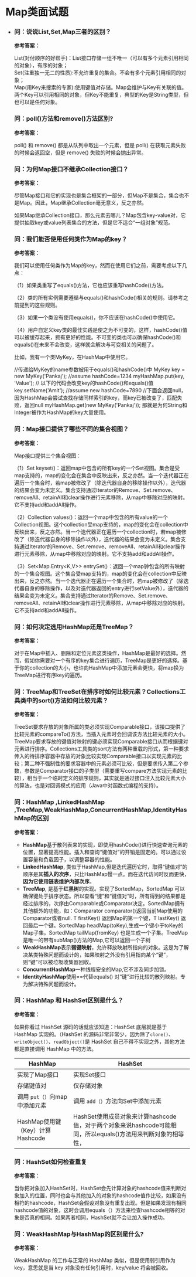 # **Map类面试题**

- ### 问：说说List,Set,Map三者的区别？

  **参考答案：**

  List(对付顺序的好帮手)：List接口存储一组不唯一（可以有多个元素引用相同的对象），有序的对象；</br>
  Set(注重独一无二的性质):不允许重复的集合。不会有多个元素引用相同的对象；</br>
  Map(用Key来搜索的专家):使用键值对存储。Map会维护与Key有关联的值。两个Key可以引用相同的对象，但Key不能重复，典型的Key是String类型，但也可以是任何对象。

  

  

  ### 问：poll()方法和remove()方法区别?

  **参考答案：**

  poll() 和 remove() 都是从队列中取出一个元素，但是 poll() 在获取元素失败的时候会返回空，但是 remove() 失败的时候会抛出异常。

  

  ### 问：为何Map接口不继承Collection接口？

  **参考答案：**

  尽管Map接口和它的实现也是集合框架的一部分，但Map不是集合，集合也不是Map。因此，Map继承Collection毫无意义，反之亦然。

  如果Map继承Collection接口，那么元素去哪儿？Map包含key-value对，它提供抽取key或value列表集合的方法，但是它不适合“一组对象”规范。

  

  ### 问：我们能否使用任何类作为Map的key？

  **参考答案：**

  我们可以使用任何类作为Map的key，然而在使用它们之前，需要考虑以下几点：

  （1）如果类重写了equals()方法，它也应该重写hashCode()方法。

  （2）类的所有实例需要遵循与equals()和hashCode()相关的规则。请参考之前提到的这些规则。

  （3）如果一个类没有使用equals()，你不应该在hashCode()中使用它。

  （4）用户自定义key类的最佳实践是使之为不可变的，这样，hashCode()值可以被缓存起来，拥有更好的性能。不可变的类也可以确保hashCode()和equals()在未来不会改变，这样就会解决与可变相关的问题了。

  比如，我有一个类MyKey，在HashMap中使用它。

  //传递给MyKey的name参数被用于equals()和hashCode()中 MyKey key = new MyKey('Pankaj'); //assume hashCode=1234 myHashMap.put(key, 'Value'); // 以下的代码会改变key的hashCode()和equals()值 key.setName('Amit'); //assume new hashCode=7890 //下面会返回null，因为HashMap会尝试查找存储同样索引的key，而key已被改变了，匹配失败，返回null myHashMap.get(new MyKey('Pankaj')); 那就是为何String和Integer被作为HashMap的key大量使用。

  

  ### 问：Map接口提供了哪些不同的集合视图？

  **参考答案：**

  Map接口提供三个集合视图：

  （1）Set keyset()：返回map中包含的所有key的一个Set视图。集合是受map支持的，map的变化会在集合中反映出来，反之亦然。当一个迭代器正在遍历一个集合时，若map被修改了（除迭代器自身的移除操作以外），迭代器的结果会变为未定义。集合支持通过Iterator的Remove、Set.remove、removeAll、retainAll和clear操作进行元素移除，从map中移除对应的映射。它不支持add和addAll操作。

  （2）Collection values()：返回一个map中包含的所有value的一个Collection视图。这个collection受map支持的，map的变化会在collection中反映出来，反之亦然。当一个迭代器正在遍历一个collection时，若map被修改了（除迭代器自身的移除操作以外），迭代器的结果会变为未定义。集合支持通过Iterator的Remove、Set.remove、removeAll、retainAll和clear操作进行元素移除，从map中移除对应的映射。它不支持add和addAll操作。

  （3）Set<Map.Entry<K,V>> entrySet()：返回一个map钟包含的所有映射的一个集合视图。这个集合受map支持的，map的变化会在collection中反映出来，反之亦然。当一个迭代器正在遍历一个集合时，若map被修改了（除迭代器自身的移除操作，以及对迭代器返回的entry进行setValue外），迭代器的结果会变为未定义。集合支持通过Iterator的Remove、Set.remove、removeAll、retainAll和clear操作进行元素移除，从map中移除对应的映射。它不支持add和addAll操作。

  

  ### 问：如何决定选用HashMap还是TreeMap？

  **参考答案：**

  对于在Map中插入、删除和定位元素这类操作，HashMap是最好的选择。然而，假如你需要对一个有序的key集合进行遍历，TreeMap是更好的选择。基于你的collection的大小，也许向HashMap中添加元素会更快，将map换为TreeMap进行有序key的遍历。

  

  ### 问：TreeMap和TreeSet在排序时如何比较元素？Collections工具类中的sort()方法如何比较元素？

  **参考答案：**

  TreeSet要求存放的对象所属的类必须实现Comparable接口，该接口提供了比较元素的compareTo()方法，当插入元素时会回调该方法比较元素的大小。TreeMap要求存放的键值对映射的键必须实现Comparable接口从而根据键对元素进行排序。Collections工具类的sort方法有两种重载的形式，第一种要求传入的待排序容器中存放的对象比较实现Comparable接口以实现元素的比较；第二种不强制性的要求容器中的元素必须可比较，但是要求传入第二个参数，参数是Comparator接口的子类型（需要重写compare方法实现元素的比较），相当于一个临时定义的排序规则，其实就是通过接口注入比较元素大小的算法，也是对回调模式的应用（Java中对函数式编程的支持）。

  

  ### 问：HashMap ,LinkedHashMap ,TreeMap,WeakHashMap,ConcurrentHashMap,IdentityHashMap的区别

  **参考答案：**

  - **HashMap**基于散列表来的实现，即使用hashCode()进行快速查询元素的位置，显著提高性能。插入和查询“键值对”的开销是固定的。可以通过设置容量和负载因子，以调整容器的性能。
  - **LinkedHashMap**, 类似于HashMap,但是迭代遍历它时，取得“键值对”的顺序是其**插入的次序**，只比HashMap慢一点。而在迭代访问时反而更快，**因为它使用链表维护内部次序**。
  - **TreeMap**, 是基于**红黑树**的实现。实现了SortedMap，SortedMap 可以确保键处于排序状态。所以查看“键”和“键值对”时，所有得到的结果都是经过排序的，次序由Comparable或Comparator决定。SortedMap拥有其他额外的功能，如：Comparator comparator()返回当前Map使用的Comparator或者null. T firstKey() 返回Map的第一个键，T lastKey() 返回最后一个键。SortedMap headMap(toKey),生成一个键小于toKey的Map子集。SortedMap tailMap(fromKey) 也是生成一个子集。TreeMap是唯一的带有subMap()方法的Map,它可以返回一个子树
  - **WeakHashMap**表示**弱键映射**，允许释放映射所指向的对象。这是为了解决某类特殊问题而设计的，如果映射之外没有引用指向某个“键”，则“键”可以被垃圾收集器回收。
  - **ConcurrentHashMap**一种线程安全的Map,它不涉及同步加锁。
  - **IdentityHashMap**使用==代替equals() 对“键”进行比较的散列映射。专为解决特殊问题而设计。

  

  ### 问：HashMap 和 HashSet区别是什么？

  **参考答案：**

  如果你看过 HashSet 源码的话就应该知道：HashSet 底层就是基于 HashMap 实现的。（HashSet 的源码非常非常少，因为除了`clone()`、`writeObject()`、`readObject()`是 HashSet 自己不得不实现之外，其他方法都是直接调用 HashMap 中的方法。

  | HashMap                          | HashSet                                                      |
  | -------------------------------- | ------------------------------------------------------------ |
  | 实现了Map接口                    | 实现Set接口                                                  |
  | 存储键值对                       | 仅存储对象                                                   |
  | 调用 `put（）`向map中添加元素    | 调用 `add（）`方法向Set中添加元素                            |
  | HashMap使用键（Key）计算Hashcode | HashSet使用成员对象来计算hashcode值，对于两个对象来说hashcode可能相同，所以equals()方法用来判断对象的相等性， |

  ###  

  ### 问：HashSet如何检查重复

  **参考答案：**

  当你把对象加入HashSet时，HashSet会先计算对象的hashcode值来判断对象加入的位置，同时也会与其他加入的对象的hashcode值作比较，如果没有相符的hashcode，HashSet会假设对象没有重复出现。但是如果发现有相同hashcode值的对象，这时会调用equals（）方法来检查hashcode相等的对象是否真的相同。如果两者相同，HashSet就不会让加入操作成功。

  

  ### 问：WeakHashMap与HashMap的区别是什么?

  **参考答案：**

  WeakHashMap 的工作与正常的 HashMap 类似，但是使用弱引用作为 key，意思就是当 key 对象没有任何引用时，key/value 将会被回收。

